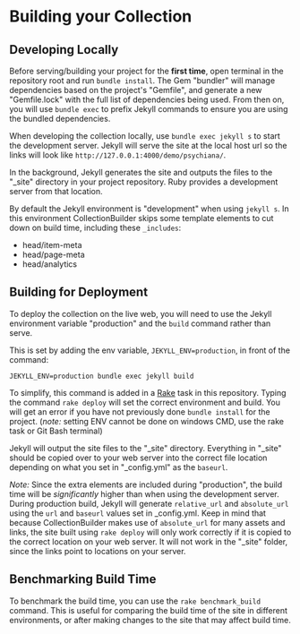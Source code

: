 # Building your Collection

## Developing Locally

Before serving/building your project for the **first time**, open terminal in the repository root and run `bundle install`.
The Gem "bundler" will manage dependencies based on the project's "Gemfile", and generate a new "Gemfile.lock" with the full list of dependencies being used.
From then on, you will use `bundle exec` to prefix Jekyll commands to ensure you are using the bundled dependencies.

When developing the collection locally, use `bundle exec jekyll s` to start the development server.
Jekyll will serve the site at the local host url so the links will look like `http://127.0.0.1:4000/demo/psychiana/`.

In the background, Jekyll generates the site and outputs the files to the "\_site" directory in your project repository.
Ruby provides a development server from that location.

By default the Jekyll environment is "development" when using `jekyll s`.
In this environment CollectionBuilder skips some template elements to cut down on build time, including these `_includes`:

- head/item-meta
- head/page-meta
- head/analytics

## Building for Deployment

To deploy the collection on the live web, you will need to use the Jekyll environment variable "production" and the `build` command rather than serve.

This is set by adding the env variable, `JEKYLL_ENV=production`, in front of the command:

`JEKYLL_ENV=production bundle exec jekyll build`

To simplify, this command is added in a [Rake](https://github.com/ruby/rake) task in this repository.
Typing the command `rake deploy` will set the correct environment and build.
You will get an error if you have not previously done `bundle install` for the project.
(_note:_ setting ENV cannot be done on windows CMD, use the rake task or Git Bash terminal)

Jekyll will output the site files to the "\_site" directory.
Everything in "\_site" should be copied over to your web server into the correct file location depending on what you set in "\_config.yml" as the `baseurl`.

_Note:_ Since the extra elements are included during "production", the build time will be _significantly_ higher than when using the development server.
During production build, Jekyll will generate `relative_url` and `absolute_url` using the `url` and `baseurl` values set in \_config.yml.
Keep in mind that because CollectionBuilder makes use of `absolute_url` for many assets and links, the site built using `rake deploy` will only work correctly if it is copied to the correct location on your web server.
It will not work in the "_site" folder, since the links point to locations on your server.

## Benchmarking Build Time

To benchmark the build time, you can use the `rake benchmark_build` command. This is useful for comparing the build time of the site in different environments, or after making changes to the site that may affect build time.
